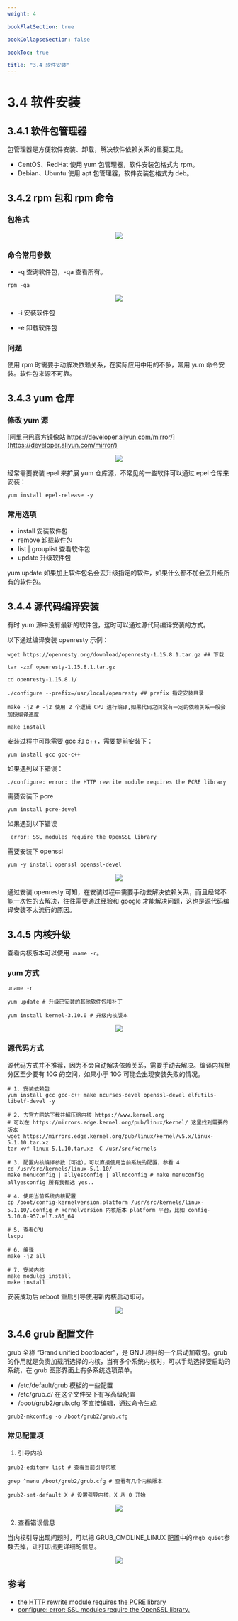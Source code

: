 ```yaml
---
weight: 4

bookFlatSection: true

bookCollapseSection: false

bookToc: true

title: "3.4 软件安装"
---
```


# 3.4 软件安装

## 3.4.1 软件包管理器

包管理器是方便软件安装、卸载，解决软件依赖关系的重要工具。

+ CentOS、RedHat 使用 yum 包管理器，软件安装包格式为 rpm。
+ Debian、Ubuntu 使用 apt 包管理器，软件安装包格式为 deb。

## 3.4.2 rpm 包和 rpm 命令

### 包格式

<div align="center"><img src="https://cdn.xiaobinqt.cn/xiaobinqt.io/20230211/04dbfea5d4a64e07861ee337712a0bea.png" width=  /></div>

### 命令常用参数

+ -q 查询软件包，-qa 查看所有。

```shell
rpm -qa

```

<div align="center"><img src="https://cdn.xiaobinqt.cn/xiaobinqt.io/20230211/e7b2fe4a010d484690790b60e08e5a9f.png" width=  /></div>

+ -i 安装软件包

+ -e 卸载软件包

### 问题

使用 rpm 时需要手动解决依赖关系，在实际应用中用的不多，常用 yum 命令安装。软件包来源不可靠。

## 3.4.3 yum 仓库

### 修改 yum 源

[阿里巴巴官方镜像站 https://developer.aliyun.com/mirror/](https://developer.aliyun.com/mirror/)

<div align="center"><img src="https://cdn.xiaobinqt.cn/xiaobinqt.io/20230212/07f5b92546494d019ba93f2d8c506cf2.png" width=  /></div>

经常需要安装 epel 来扩展 yum 仓库源，不常见的一些软件可以通过 epel 仓库来安装：

```shell
yum install epel-release -y

```

### 常用选项

+ install 安装软件包
+ remove 卸载软件包
+ list | grouplist 查看软件包
+ update 升级软件包

yum update 如果加上软件包名会去升级指定的软件，如果什么都不加会去升级所有的软件包。

## 3.4.4 源代码编译安装

有时 yum 源中没有最新的软件包，这时可以通过源代码编译安装的方式。

以下通过编译安装 openresty 示例：

```shell
wget https://openresty.org/download/openresty-1.15.8.1.tar.gz ## 下载

tar -zxf openresty-1.15.8.1.tar.gz

cd openresty-1.15.8.1/

./configure --prefix=/usr/local/openresty ## prefix 指定安装目录

make -j2 # -j2 使用 2 个逻辑 CPU 进行编译,如果代码之间没有一定的依赖关系一般会加快编译速度

make install

```

安装过程中可能需要 gcc 和 c++，需要提前安装下：

```shell
yum install gcc gcc-c++

```

如果遇到以下错误：

```shell
./configure: error: the HTTP rewrite module requires the PCRE library
```

需要安装下 pcre

```shell
yum install pcre-devel

```

如果遇到以下错误

```shell
 error: SSL modules require the OpenSSL library
```

需要安装下 openssl

```shell
yum -y install openssl openssl-devel

```

<div align="center"><img src="https://cdn.xiaobinqt.cn/xiaobinqt.io/20230212/58db1bb8bf65406da17398d0161c9b7b.png" width=  /></div>

通过安装 openresty 可知，在安装过程中需要手动去解决依赖关系，而且经常不能一次性的去解决，往往需要通过经验和 google 才能解决问题，这也是源代码编译安装不太流行的原因。

## 3.4.5 内核升级

查看内核版本可以使用 `uname -r`。

### yum 方式

```shell
uname -r

yum update # 升级已安装的其他软件包和补丁

yum install kernel-3.10.0 # 升级内核版本

```

<div align="center"><img src="https://cdn.xiaobinqt.cn/xiaobinqt.io/20230216/30f9f42aef8f413f8e43bdf9b615d6e1.png" width=  /></div>

### 源代码方式

源代码方式并不推荐，因为不会自动解决依赖关系，需要手动去解决。编译内核根分区至少要有 10G 的空间，如果小于 10G 可能会出现安装失败的情况。

```shell
# 1. 安装依赖包
yum install gcc gcc-c++ make ncurses-devel openssl-devel elfutils-libelf-devel -y

# 2. 去官方网站下载并解压缩内核 https://www.kernel.org
# 可以在 https://mirrors.edge.kernel.org/pub/linux/kernel/ 这里找到需要的版本
wget https://mirrors.edge.kernel.org/pub/linux/kernel/v5.x/linux-5.1.10.tar.xz
tar xvf linux-5.1.10.tar.xz -C /usr/src/kernels

# 3. 配置内核编译参数（可选），可以直接使用当前系统的配置，参看 4
cd /usr/src/kernels/linux-5.1.10/
make menuconfig | allyesconfig | allnoconfig # make menuconfig allyesconfig 所有我都选 yes..

# 4. 使用当前系统内核配置
cp /boot/config-kernelversion.platform /usr/src/kernels/linux-5.1.10/.config # kernelversion 内核版本 platform 平台，比如 config-3.10.0-957.el7.x86_64

# 5. 查看CPU
lscpu

# 6. 编译
make -j2 all

# 7. 安装内核
make modules_install
make install

```

安装成功后 reboot 重启引导使用新内核启动即可。

<div align="center"><img src="https://cdn.xiaobinqt.cn/xiaobinqt.io/20230216/34af4ac56bea41a6bb1acca26002d056.png" width=  /></div>

## 3.4.6 grub 配置文件

grub 全称 “Grand unified bootloader”，是 GNU 项目的一个启动加载包。grub 的作用就是负责加载所选择的内核，当有多个系统内核时，可以手动选择要启动的系统，在 grub 图形界面上有多系统选项菜单。

+ /etc/default/grub 模板的一些配置
+ /etc/grub.d/ 在这个文件夹下有写高级配置
+ /boot/grub2/grub.cfg 不直接编辑，通过命令生成

```shell
grub2-mkconfig -o /boot/grub2/grub.cfg
```

### 常见配置项

1. 引导内核

```shell
grub2-editenv list # 查看当前引导内核

grep ^menu /boot/grub2/grub.cfg # 查看有几个内核版本

grub2-set-default X # 设置引导内核，X 从 0 开始

```

<div align="center"><img src="https://cdn.xiaobinqt.cn/xiaobinqt.io/20230216/619d1ebb18f34fdf8a0936748166c139.png" width=  /></div>

2. 查看错误信息

当内核引导出现问题时，可以把 GRUB_CMDLINE_LINUX 配置中的`rhgb quiet`参数去掉，让打印出更详细的信息。

<div align="center"><img src="https://cdn.xiaobinqt.cn/xiaobinqt.io/20230216/e8140961c39246fba894f9a0c9e5e962.png" width=  /></div>

## 参考

+ [the HTTP rewrite module requires the PCRE library](https://www.cpming.top/p/nginx-http-rewrite-module-requires-pcre)
+ [configure: error: SSL modules require the OpenSSL library.](https://blog.csdn.net/en_joker/article/details/109463411)

